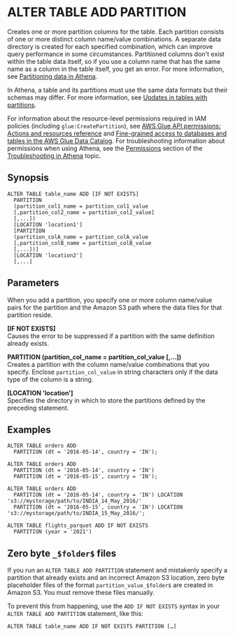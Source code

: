 # ALTER TABLE ADD PARTITION<a name="alter-table-add-partition"></a>

Creates one or more partition columns for the table\. Each partition consists of one or more distinct column name/value combinations\. A separate data directory is created for each specified combination, which can improve query performance in some circumstances\. Partitioned columns don't exist within the table data itself, so if you use a column name that has the same name as a column in the table itself, you get an error\. For more information, see [Partitioning data in Athena](partitions.md)\.

In Athena, a table and its partitions must use the same data formats but their schemas may differ\. For more information, see [Updates in tables with partitions](updates-and-partitions.md)\.

For information about the resource\-level permissions required in IAM policies \(including `glue:CreatePartition`\), see [AWS Glue API permissions: Actions and resources reference](https://docs.aws.amazon.com/glue/latest/dg/api-permissions-reference.html) and [Fine\-grained access to databases and tables in the AWS Glue Data Catalog](fine-grained-access-to-glue-resources.md)\. For troubleshooting information about permissions when using Athena, see the [Permissions](troubleshooting-athena.md#troubleshooting-athena-permissions) section of the [Troubleshooting in Athena](troubleshooting-athena.md) topic\.

## Synopsis<a name="synopsis"></a>

```
ALTER TABLE table_name ADD [IF NOT EXISTS]
  PARTITION
  (partition_col1_name = partition_col1_value
  [,partition_col2_name = partition_col2_value]
  [,...])
  [LOCATION 'location1']
  [PARTITION
  (partition_colA_name = partition_colA_value
  [,partition_colB_name = partition_colB_value
  [,...])]
  [LOCATION 'location2']
  [,...]
```

## Parameters<a name="parameters"></a>

When you add a partition, you specify one or more column name/value pairs for the partition and the Amazon S3 path where the data files for that partition reside\.

**\[IF NOT EXISTS\]**  
Causes the error to be suppressed if a partition with the same definition already exists\.

**PARTITION \(partition\_col\_name = partition\_col\_value \[,\.\.\.\]\)**  
Creates a partition with the column name/value combinations that you specify\. Enclose `partition_col_value` in string characters only if the data type of the column is a string\.

**\[LOCATION 'location'\]**  
Specifies the directory in which to store the partitions defined by the preceding statement\.

## Examples<a name="examples"></a>

```
ALTER TABLE orders ADD
  PARTITION (dt = '2016-05-14', country = 'IN');
```

```
ALTER TABLE orders ADD
  PARTITION (dt = '2016-05-14', country = 'IN')
  PARTITION (dt = '2016-05-15', country = 'IN');
```

```
ALTER TABLE orders ADD
  PARTITION (dt = '2016-05-14', country = 'IN') LOCATION 's3://mystorage/path/to/INDIA_14_May_2016/'
  PARTITION (dt = '2016-05-15', country = 'IN') LOCATION 's3://mystorage/path/to/INDIA_15_May_2016/';
```

```
ALTER TABLE flights_parquet ADD IF NOT EXISTS
  PARTITION (year = '2021')
```

## Zero byte `_$folder$` files<a name="alter-table-add-partition-zero-byte-folder-files"></a>

If you run an `ALTER TABLE ADD PARTITION` statement and mistakenly specify a partition that already exists and an incorrect Amazon S3 location, zero byte placeholder files of the format `partition_value_$folder$` are created in Amazon S3\. You must remove these files manually\.

To prevent this from happening, use the `ADD IF NOT EXISTS` syntax in your `ALTER TABLE ADD PARTITION` statement, like this:

```
ALTER TABLE table_name ADD IF NOT EXISTS PARTITION […]
```
